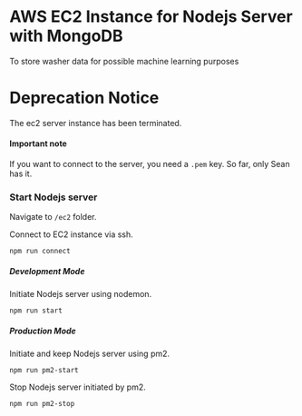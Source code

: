 # AWS EC2 Instance for Nodejs Server with MongoDB
To store washer data for possible machine learning purposes

# Deprecation Notice
The ec2 server instance has been terminated.

#### Important note
If you want to connect to the server, you need a `.pem` key. So far, only Sean has it.

### Start Nodejs server
Navigate to `/ec2` folder.

Connect to EC2 instance via ssh.

`npm run connect`

##### Development Mode
Initiate Nodejs server using nodemon.

`npm run start`

##### Production Mode
Initiate and keep Nodejs server using pm2.

`npm run pm2-start`

Stop Nodejs server initiated by pm2.

`npm run pm2-stop`
